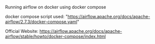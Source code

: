 Running airflow on docker using docker compose

docker compose script used: "https://airflow.apache.org/docs/apache-airflow/2.7.3/docker-compose.yaml"

Official Website: https://airflow.apache.org/docs/apache-airflow/stable/howto/docker-compose/index.html